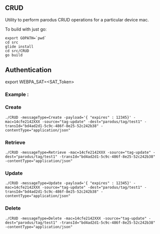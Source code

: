 ## CRUD
Utility to perform parodus CRUD operations for a particular device mac.

To build with just go:
```
export GOPATH=`pwd`
cd src
glide install
cd src/CRUD
go build

```

## Authentication
export WEBPA_SAT=<SAT_Token>

### Example :

### Create
```
./CRUD -messageType=Create -payload='{ "expires" : 12345}' -mac=14cfe2142XXX -source="tag-update" -dest="parodus/tag/test1" -transId="bd4ad2d1-5c9c-486f-8e25-52c242b38" -contentType="application/json"

```

### Retrieve
```
./CRUD -messageType=Retrieve -mac=14cfe2142XXX -source="tag-update" -dest="parodus/tag/test1" -transId="bd4ad2d1-5c9c-486f-8e25-52c242b38" -contentType="application/json"

```


### Update
```
./CRUD -messageType=Update -payload='{ "expires" : 12345}' -mac=14cfe2142XXX -source="tag-update" -dest="parodus/tag/test1" -transId="bd4ad2d1-5c9c-486f-8e25-52c242b38" -contentType="application/json"

```

### Delete
```
./CRUD -messageType=Delete -mac=14cfe2142XXX -source="tag-update" -dest="parodus/tag/test1" -transId="bd4ad2d1-5c9c-486f-8e25-52c242b38" -contentType="application/json"

```

